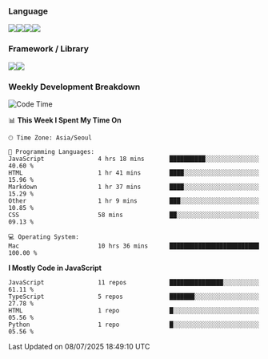 ### Language
<img src="https://img.shields.io/badge/JavaScript-F7DF1E?style=flat&logo=javascript&logoColor=white" /><img src="https://img.shields.io/badge/TypeScript-3178C6?style=flat&logo=typescript&logoColor=white" /><img src="https://img.shields.io/badge/HTML5-E34F26?style=flat&logo=html5&logoColor=white" /><img src="https://img.shields.io/badge/CSS3-1572B6?style=flat&logo=css3&logoColor=white" />

### Framework / Library
<img src="https://img.shields.io/badge/React-61DAFB?style=flat&logo=react&logoColor=white" /><img src="https://img.shields.io/badge/Next.js-000000?style=flat&logo=nextdotjs&logoColor=white" />

### Weekly Development Breakdown
<!--START_SECTION:waka-->
![Code Time](http://img.shields.io/badge/Code%20Time-358%20hrs%2045%20mins-blue)

📊 **This Week I Spent My Time On** 

```text
🕑︎ Time Zone: Asia/Seoul

💬 Programming Languages: 
JavaScript               4 hrs 18 mins       ██████████░░░░░░░░░░░░░░░   40.60 % 
HTML                     1 hr 41 mins        ████░░░░░░░░░░░░░░░░░░░░░   15.96 % 
Markdown                 1 hr 37 mins        ████░░░░░░░░░░░░░░░░░░░░░   15.29 % 
Other                    1 hr 9 mins         ███░░░░░░░░░░░░░░░░░░░░░░   10.85 % 
CSS                      58 mins             ██░░░░░░░░░░░░░░░░░░░░░░░   09.13 % 

💻 Operating System: 
Mac                      10 hrs 36 mins      █████████████████████████   100.00 % 
```

**I Mostly Code in JavaScript** 

```text
JavaScript               11 repos            ███████████████░░░░░░░░░░   61.11 % 
TypeScript               5 repos             ███████░░░░░░░░░░░░░░░░░░   27.78 % 
HTML                     1 repo              █░░░░░░░░░░░░░░░░░░░░░░░░   05.56 % 
Python                   1 repo              █░░░░░░░░░░░░░░░░░░░░░░░░   05.56 % 
```




 Last Updated on 08/07/2025 18:49:10 UTC
<!--END_SECTION:waka-->



